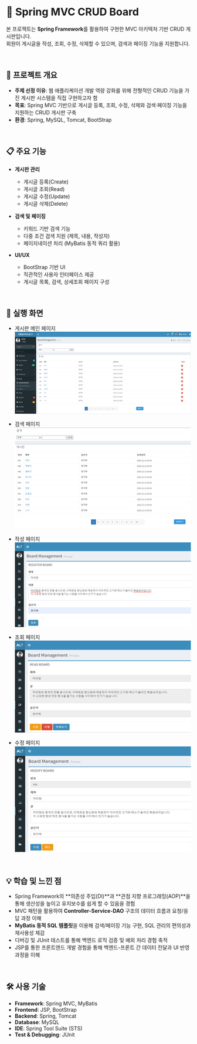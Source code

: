 # 📑 Spring MVC CRUD Board

본 프로젝트는 **Spring Framework**를 활용하여 구현한 MVC 아키텍처 기반 CRUD 게시판입니다.  
회원이 게시글을 작성, 조회, 수정, 삭제할 수 있으며, 검색과 페이징 기능을 지원합니다.


<br>

## 📖 프로젝트 개요
- **주제 선정 이유**: 웹 애플리케이션 개발 역량 강화를 위해 전형적인 CRUD 기능을 가진 게시판 시스템을 직접 구현하고자 함  
- **목표**: Spring MVC 기반으로 게시글 등록, 조회, 수정, 삭제와 검색·페이징 기능을 지원하는 CRUD 게시판 구축  
- **환경**: Spring, MySQL, Tomcat, BootStrap


<br>

## 📋 주요 기능
- **게시판 관리**
  - 게시글 등록(Create)
  - 게시글 조회(Read)
  - 게시글 수정(Update)
  - 게시글 삭제(Delete)

- **검색 및 페이징**
  - 키워드 기반 검색 기능
  - 다중 조건 검색 지원 (제목, 내용, 작성자)
  - 페이지네이션 처리 (MyBatis 동적 쿼리 활용)

- **UI/UX**
  - BootStrap 기반 UI
  - 직관적인 사용자 인터페이스 제공
  - 게시글 목록, 검색, 상세조회 페이지 구성

<br>

## 📸 실행 화면
- 게시판 메인 페이지  
![게시판 메인](./images/main.png)

- 검색 페이지  
![검색](./images/search.png)

- 작성 페이지  
![작성](./images/write.png)

- 조회 페이지  
![조회](./images/read.png)

- 수정 페이지  
![수정](./images/update.png)

<br>

## 💡 학습 및 느낀 점
- Spring Framework의 **의존성 주입(DI)**과 **관점 지향 프로그래밍(AOP)**을 통해 생산성을 높이고 유지보수를 쉽게 할 수 있음을 경험  
- MVC 패턴을 활용하여 **Controller-Service-DAO** 구조의 데이터 흐름과 요청/응답 과정 이해  
- **MyBatis 동적 SQL 템플릿**을 이용해 검색/페이징 기능 구현, SQL 관리의 편의성과 재사용성 체감  
- 디버깅 및 JUnit 테스트를 통해 백엔드 로직 검증 및 예외 처리 경험 축적  
- JSP를 통한 프론트엔드 개발 경험을 통해 백엔드-프론트 간 데이터 전달과 UI 반영 과정을 이해  

<br>

## 🛠️ 사용 기술
- **Framework**: Spring MVC, MyBatis  
- **Frontend**: JSP, BootStrap  
- **Backend**: Spring, Tomcat  
- **Database**: MySQL  
- **IDE**: Spring Tool Suite (STS)  
- **Test & Debugging**: JUnit  


